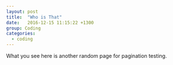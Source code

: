 ```yaml
---
layout: post
title:  "Who is That"
date:   2016-12-15 11:15:22 +1300
group: Coding
categories:
  - coding
---
```

What you see here is another random page for pagination testing.